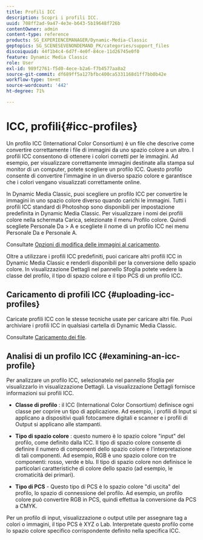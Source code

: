 ```yaml
---
title: Profili ICC
description: Scopri i profili ICC.
uuid: 708ff2ad-9a47-4e3e-b643-5b19648f726b
contentOwner: admin
content-type: reference
products: SG_EXPERIENCEMANAGER/Dynamic-Media-Classic
geptopics: SG_SCENESEVENONDEMAND_PK/categories/support_files
discoiquuid: 44f1b4c4-6d7f-4e0f-84ce-11d26745e0f0
feature: Dynamic Media Classic
role: User
exl-id: 989f2761-f5d0-4ece-b2a6-f7b4577aa8a2
source-git-commit: df689ff5a127bfbc400ca5331168d1ff7bb0b42e
workflow-type: tm+mt
source-wordcount: '442'
ht-degree: 71%

---
```


# ICC, profili{#icc-profiles}

Un profilo ICC (International Color Consortium) è un file che descrive come convertire correttamente i file di immagini da uno spazio colore a un altro. I profili ICC consentono di ottenere i colori corretti per le immagini. Ad esempio, per visualizzare correttamente immagini destinate alla stampa sul monitor di un computer, potete scegliere un profilo ICC. Questo profilo consente di convertire l’immagine in un diverso spazio colore e garantisce che i colori vengano visualizzati correttamente online.

In Dynamic Media Classic, puoi scegliere un profilo ICC per convertire le immagini in uno spazio colore diverso quando carichi le immagini. Tutti i profili ICC standard di Photoshop sono disponibili per impostazione predefinita in Dynamic Media Classic. Per visualizzare i nomi dei profili colore nella schermata Carica, selezionate il menu Profilo colore. Quindi scegliete Personale Da > A e scegliete il nome di un profilo ICC nei menu Personale Da e Personale A.

Consultate [Opzioni di modifica delle immagini al caricamento](image-editing-options-upload.md#image-editing-options-at-upload).

Oltre a utilizzare i profili ICC predefiniti, puoi caricare altri profili ICC in Dynamic Media Classic e renderli disponibili per la conversione dello spazio colore. In visualizzazione Dettagli nel pannello Sfoglia potete vedere la classe del profilo, il tipo di spazio colore e il tipo PCS di un profilo ICC.

## Caricamento di profili ICC {#uploading-icc-profiles}

Caricate profili ICC con le stesse tecniche usate per caricare altri file. Puoi archiviare i profili ICC in qualsiasi cartella di Dynamic Media Classic.

Consultate [Caricamento dei file](uploading-files.md#uploading_your_files).

## Analisi di un profilo ICC {#examining-an-icc-profile}

Per analizzare un profilo ICC, selezionatelo nel pannello Sfoglia per visualizzarlo in visualizzazione Dettagli. La visualizzazione Dettagli fornisce informazioni sui profili ICC.

* **Classe di profilo** : il ICC (International Color Consortium) definisce ogni classe per coprire un tipo di applicazione. Ad esempio, i profili di Input si applicano a dispositivi quali fotocamere digitali e scanner e i profili di Output si applicano alle stampanti.

* **Tipo di spazio colore** : questo numero è lo spazio colore &quot;input&quot; del profilo, come definito dalla ICC. Il tipo di spazio colore consente di definire il numero di componenti dello spazio colore e l’interpretazione di tali componenti. Ad esempio, RGB è uno spazio colore con tre componenti: rosso, verde e blu. Il tipo di spazio colore non definisce le particolari caratteristiche di colore dello spazio (ad esempio, le cromaticità dei primari).

* **Tipo di PCS**  - Questo tipo di PCS è lo spazio colore &quot;di uscita&quot; del profilo, lo spazio di connessione del profilo. Ad esempio, un profilo colore può convertire RGB in PCS, quindi effettua la conversione da PCS a CMYK.

Per un profilo di input, visualizzazione o output utile per assegnare tag a colori o immagini, il tipo PCS è XYZ o Lab. Interpretate questo profilo come lo spazio colore specifico corrispondente definito nella specifica ICC.
